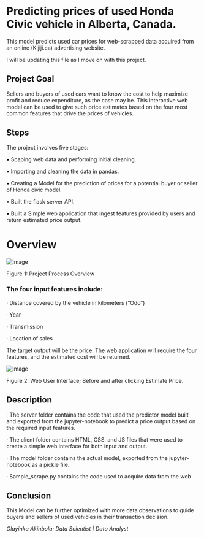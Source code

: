 # Predicting prices of used Honda Civic vehicle in Alberta, Canada.
This model predicts used car prices for web-scrapped data acquired from an online (Kijiji.ca) advertising website.

I will be updating this file as I move on with this project.

## Project Goal 
Sellers and buyers of used cars want to know the cost to help maximize profit and reduce expenditure, as the case may be. This interactive web model can be used to give such price estimates based on the four most common features that drive the prices of vehicles. 

## Steps

The project involves five stages:

•	Scaping web data and performing initial cleaning.

•	Importing and cleaning the data in pandas.

•	Creating a Model for the prediction of prices for a potential buyer or seller of Honda civic model.

•	Built the flask server API.

•	Built a Simple web application that ingest features provided by users and return estimated price output.


<h1>Overview</h1>

![image](https://user-images.githubusercontent.com/71553115/236508885-b0ea359e-dd22-4328-b2e8-1f4e665cb18a.png)

Figure 1: Project Process Overview

### The four input features include:

·        Distance covered by the vehicle in kilometers (“Odo”)

·        Year

·        Transmission

·        Location of sales

The target output will be the price. The web application will require the four features, and the estimated cost will be returned. 


![image](https://github.com/Ola-20/auto_model/assets/71553115/82e3ff6d-9aba-422d-80c9-afd7ab884c3c)

Figure 2: Web User Interface; Before and after clicking Estimate Price.

## Description

·       The server folder contains the code that used the predictor model built and exported from the jupyter-notebook to predict a price output based on the required input features.

·       The client folder contains HTML, CSS, and JS files that were used to create a simple web interface for both input and output.

·       The model folder contains the actual model, exported from the jupyter-notebook as a pickle file.

·       Sample_scrape.py contains the code used to acquire data from the web


## Conclusion

This Model can be further optimized with more data observations to guide buyers and sellers of used vehicles in their transaction decision.



_Olayinka Akinbola: Data Scientist | Data Analyst_

 
